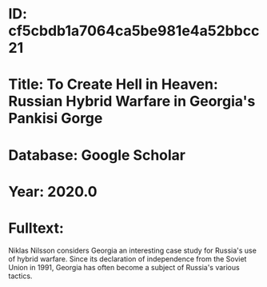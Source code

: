# ID: cf5cbdb1a7064ca5be981e4a52bbcc21
# Title: To Create Hell in Heaven: Russian Hybrid Warfare in Georgia's Pankisi Gorge
# Database: Google Scholar
# Year: 2020.0
# Fulltext:
Niklas Nilsson considers Georgia an interesting case study for Russia's use of hybrid warfare.
Since its declaration of independence from the Soviet Union in 1991, Georgia has often become a subject of Russia's various tactics.